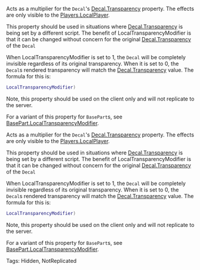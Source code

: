 Acts as a multiplier for the `Decal`'s [Decal.Transparency](https://developer.roblox.com/api-reference/property/Decal/Transparency) property. The effects are only visible to the [Players.LocalPlayer](https://developer.roblox.com/api-reference/property/Players/LocalPlayer).

This property should be used in situations where [Decal.Transparency](https://developer.roblox.com/api-reference/property/Decal/Transparency) is being set by a different script. The benefit of LocalTransparencyModifier is that it can be changed without concern for the original [Decal.Transparency](https://developer.roblox.com/api-reference/property/Decal/Transparency) of the `Decal`

When LocalTransparencyModifier is set to 1, the `Decal` will be completely invisible regardless of its original transparency. When it is set to 0, the `Decal`s rendered transparency will match the [Decal.Transparency](https://developer.roblox.com/api-reference/property/Decal/Transparency) value. The formula for this is:

```lua
LocalTransparencyModifier)
```

Note, this property should be used on the client only and will not replicate to the server.

For a variant of this property for `BasePart`s, see [BasePart.LocalTransparencyModifier](https://developer.roblox.com/api-reference/property/BasePart/LocalTransparencyModifier).
	
Acts as a multiplier for the `Decal`'s [Decal.Transparency](https://developer.roblox.com/api-reference/property/Decal/Transparency) property. The effects are only visible to the [Players.LocalPlayer](https://developer.roblox.com/api-reference/property/Players/LocalPlayer).

This property should be used in situations where [Decal.Transparency](https://developer.roblox.com/api-reference/property/Decal/Transparency) is being set by a different script. The benefit of LocalTransparencyModifier is that it can be changed without concern for the original [Decal.Transparency](https://developer.roblox.com/api-reference/property/Decal/Transparency) of the `Decal`

When LocalTransparencyModifier is set to 1, the `Decal` will be completely invisible regardless of its original transparency. When it is set to 0, the `Decal`s rendered transparency will match the [Decal.Transparency](https://developer.roblox.com/api-reference/property/Decal/Transparency) value. The formula for this is:

```lua
LocalTransparencyModifier)
```

Note, this property should be used on the client only and will not replicate to the server.

For a variant of this property for `BasePart`s, see [BasePart.LocalTransparencyModifier](https://developer.roblox.com/api-reference/property/BasePart/LocalTransparencyModifier).

Tags: Hidden, NotReplicated